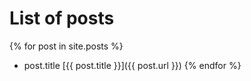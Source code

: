 # List of posts

{% for post in site.posts %}
* post.title [{{ post.title }}]({{ post.url }})
{% endfor %}
